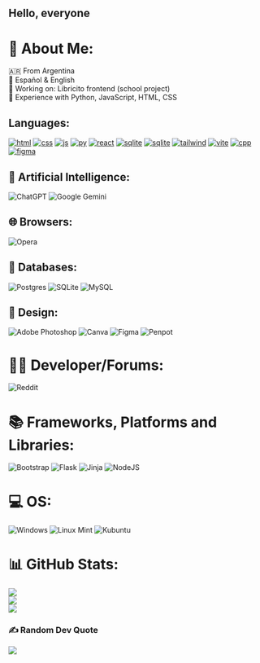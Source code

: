 ## Hello, everyone

<!--
**chocolattito/chocolattito** is a ✨ _special_ ✨ repository because its `README.md` (this file) appears on your GitHub profile.

Here are some ideas to get you started:

- 🔭 I’m currently working on ...
- 🌱 I’m currently learning ...
- 👯 I’m looking to collaborate on ...
- 🤔 I’m looking for help with ...
- 💬 Ask me about ...
- 📫 How to reach me: ...
- 😄 Pronouns: ...
- ⚡ Fun fact: ...
-->

# 💫 About Me:
🇦🇷 From Argentina<br>💬 Español & English<br>🔭 Working on: Libricito frontend (school project)<br>🌱 Experience with Python, JavaScript, HTML, CSS

## Languages:
[![html](https://skillicons.dev/icons?i=js,html,css,wasm)](https://skillicons.dev) [![css](https://skillicons.dev/icons?i=js,html,css,wasm)](https://skillicons.dev) [![js](https://skillicons.dev/icons?i=js,html,css,wasm)](https://skillicons.dev) [![py](https://skillicons.dev/icons?i=js,html,css,wasm)](https://skillicons.dev) [![react](https://skillicons.dev/icons?i=js,html,css,wasm)](https://skillicons.dev) [![sqlite](https://skillicons.dev/icons?i=js,html,css,wasm)](https://skillicons.dev) [![sqlite](https://skillicons.dev/icons?i=js,html,css,wasm)](https://skillicons.dev) [![tailwind](https://skillicons.dev/icons?i=js,html,css,wasm)](https://skillicons.dev) [![vite](https://skillicons.dev/icons?i=js,html,css,wasm)](https://skillicons.dev) [![cpp](https://skillicons.dev/icons?i=js,html,css,wasm)](https://skillicons.dev) [![figma](https://skillicons.dev/icons?i=js,html,css,wasm)](https://skillicons.dev)
## 🤖 Artificial Intelligence:
![ChatGPT](https://img.shields.io/badge/chatGPT-74aa9c?style=for-the-badge&logo=openai&logoColor=white) ![Google Gemini](https://img.shields.io/badge/google%20gemini-8E75B2?style=for-the-badge&logo=google%20gemini&logoColor=white)
## 🌐 Browsers:
![Opera](https://img.shields.io/badge/Opera-FF1B2D?style=for-the-badge&logo=Opera&logoColor=white) 

## 💾 Databases:
![Postgres](https://img.shields.io/badge/postgres-%23316192.svg?style=for-the-badge&logo=postgresql&logoColor=white) 	![SQLite](https://img.shields.io/badge/sqlite-%2307405e.svg?style=for-the-badge&logo=sqlite&logoColor=white) ![MySQL](https://img.shields.io/badge/mysql-4479A1.svg?style=for-the-badge&logo=mysql&logoColor=white)

## 🎨 Design:
![Adobe Photoshop](https://img.shields.io/badge/adobe%20photoshop-%2331A8FF.svg?style=for-the-badge&logo=adobe%20photoshop&logoColor=white) ![Canva](https://img.shields.io/badge/Canva-%2300C4CC.svg?style=for-the-badge&logo=Canva&logoColor=white) ![Figma](https://img.shields.io/badge/figma-%23F24E1E.svg?style=for-the-badge&logo=figma&logoColor=white) ![Penpot](https://img.shields.io/badge/penpot-%23FFFFFF.svg?style=for-the-badge&logo=penpot&logoColor=black)

# 🧑‍💻 Developer/Forums:
![Reddit](https://img.shields.io/badge/Reddit-%23FF4500.svg?style=for-the-badge&logo=Reddit&logoColor=white)

# 📚 Frameworks, Platforms and Libraries:
![Bootstrap](https://img.shields.io/badge/bootstrap-%238511FA.svg?style=for-the-badge&logo=bootstrap&logoColor=white) ![Flask](https://img.shields.io/badge/flask-%23000.svg?style=for-the-badge&logo=flask&logoColor=white) ![Jinja](https://img.shields.io/badge/jinja-white.svg?style=for-the-badge&logo=jinja&logoColor=black) ![NodeJS](https://img.shields.io/badge/node.js-6DA55F?style=for-the-badge&logo=node.js&logoColor=white)

# 💻 OS:
![Windows](https://img.shields.io/badge/Windows-0078D6?style=for-the-badge&logo=windows&logoColor=white) ![Linux Mint](https://img.shields.io/badge/Linux%20Mint-87CF3E?style=for-the-badge&logo=Linux%20Mint&logoColor=white) ![Kubuntu](https://img.shields.io/badge/-KUbuntu-%230079C1?style=for-the-badge&logo=kubuntu&logoColor=white)

# 📊 GitHub Stats:
![](https://github-readme-stats.vercel.app/api?username=tmoro2780&theme=great-gatsby&hide_border=true&include_all_commits=false&count_private=false)<br/>
![](https://github-readme-streak-stats.herokuapp.com/?user=tmoro2780&theme=great-gatsby&hide_border=true)<br/>
![](https://github-readme-stats.vercel.app/api/top-langs/?username=tmoro2780&theme=great-gatsby&hide_border=true&include_all_commits=false&count_private=false&layout=compact)

### ✍️ Random Dev Quote
![](https://quotes-github-readme.vercel.app/api?type=horizontal&theme=tokyonight)

  
<!-- Proudly created with GPRM ( https://gprm.itsvg.in ) -->
